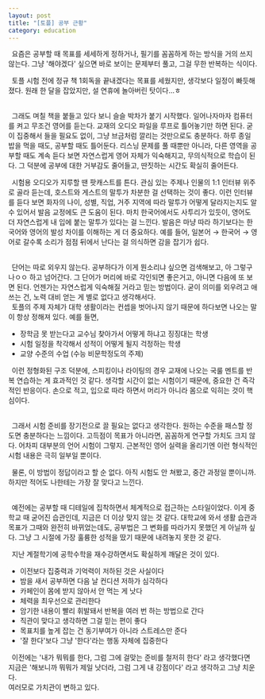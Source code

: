 ```yaml
---
layout: post
title: "[토플] 공부 근황"
category: education
---
```

&ensp;요즘은 공부할 때 목표를 세세하게 정하거나, 필기를 꼼꼼하게 하는 방식을 거의 쓰지 않는다.
그냥 '해야겠다' 싶으면 바로 보이는 문제부터 풀고, 그걸 무한 반복하는 식이다.

&ensp;토플 시험 전에 정규 책 1회독을 끝내겠다는 목표를 세웠지만, 생각보다 일정이 빠듯해졌다.
원래 한 달을 잡았지만, 설 연휴에 놀아버린 탓이다…ㅎ

<br>
&ensp;그래도 며칠 책을 붙들고 있다 보니 슬슬 박차가 붙기 시작했다.
일어나자마자 컴퓨터를 켜고 무조건 영어를 듣는다.
교재의 오디오 파일을 루프로 틀어놓기만 하면 된다.
굳이 집중해서 들을 필요도 없이, 그냥 브금처럼 깔리는 것만으로도 충분하다.
하루 종일 밥을 먹을 때도, 공부할 때도 틀어둔다.
리스닝 문제를 풀 때뿐만 아니라, 다른 영역을 공부할 때도 계속 듣다 보면
자연스럽게 영어 자체가 익숙해지고, 무의식적으로 학습이 된다.
그 덕분에 공부에 대한 거부감도 줄어들고, 딴짓하는 시간도 확실히 줄어든다.

&ensp;시험용 오디오가 지루할 땐 팟캐스트를 튼다.
관심 있는 주제나 인물의 1:1 인터뷰 위주로 골라 듣는데,
호스트와 게스트의 말투가 차분한 걸 선택하는 것이 좋다.
이런 인터뷰를 듣다 보면 화자의 나이, 성별, 직업, 거주 지역에 따라 말투가 어떻게 달라지는지도 알 수 있어서
발음 교정에도 큰 도움이 된다.
마치 한국어에서도 사투리가 있듯이, 영어도 더 자연스럽게 내 입에 붙는 말투가 있다는 걸 느낀다.
발음은 마냥 따라 하기보다는 한국어와 영어의 발성 차이를 이해하는 게 더 중요하다.
예를 들어, 일본어 → 한국어 → 영어로 갈수록 소리가 점점 뒤에서 난다는 걸 의식하면 감을 잡기가 쉽다.

<br>
&ensp;단어는 따로 외우지 않는다.
공부하다가 이게 뭔소리냐 싶으면 검색해보고, 아 그렇구나ㅇㅇ 하고 넘어간다.
그 단어가 머리에 바로 각인되면 좋은거고, 아니면 다음에 또 보면 된다.
언젠가는 자연스럽게 익숙해질 거라고 믿는 방법이다.
굳이 의미를 외우려고 애쓰는 건, 노력 대비 얻는 게 별로 없다고 생각해서다.

<br>
&ensp;토플의 주제 자체가 대학 생활이라는 컨셉을 벗어나지 않기 때문에
하다보면 나오는 말이 항상 정해져 있다. 예를 들면,

- 장학금 못 받는다고 교수님 찾아가서 어떻게 하냐고 징징대는 학생
- 시험 일정을 착각해서 성적이 어떻게 될지 걱정하는 학생
- 교양 수준의 수업 (수능 비문학정도의 주제)

&ensp;이런 정형화된 구조 덕분에, 스피킹이나 라이팅의 경우
교재에 나오는 국룰 멘트를 반복 연습하는 게 효과적인 것 같다.
생각할 시간이 없는 시험이기 때문에, 중요한 건 즉각적인 반응이다.
손으로 적고, 입으로 따라 하면서 머리가 아니라 몸으로 익히는 것이 핵심이다.

<br>
&ensp;그래서 시험 준비를 장기전으로 끌 필요는 없다고 생각한다.
원하는 수준을 패스할 정도면 충분하다는 느낌이다.
고득점이 목표가 아니라면, 꼼꼼하게 연구할 가치도 크지 않다.
어차피 대부분의 언어 시험이 그렇지.
근본적인 영어 실력을 올리기엔 이런 형식적인 시험 내용은 극히 일부일 뿐이다.

&ensp;물론, 이 방법이 정답이라고 할 순 없다.
아직 시험도 안 쳐봤고, 중간 과정일 뿐이니까.
하지만 적어도 나한테는 가장 잘 맞다고 느낀다.

<br>
&ensp;예전에는 공부할 때 디테일에 집착하면서 체계적으로 접근하는 스타일이었다.
이게 중학교 때 굳어진 습관인데, 지금은 더 이상 맞지 않는 것 같다.
대학교에 와서 생활 습관과 목표가 그때와 완전히 바뀌었는데도,
공부법은 그 변화를 따라가지 못했던 게 아닐까 싶다.
그냥 그 시절에 가장 훌륭한 성적을 땄기 때문에 내려놓지 못한 것 같다.

&ensp;지난 계절학기에 공학수학을 재수강하면서도 확실하게 깨달은 것이 있다.
- 이전보다 집중력과 기억력이 저하된 것은 사실이다
- 밤을 새서 공부하면 다음 날 컨디션 저하가 심각하다
- 카페인이 몸에 받지 않아서 안 먹는 게 낫다
- 체력을 최우선으로 관리한다
- 암기한 내용이 빨리 휘발돼서 반복을 여러 번 하는 방법으로 간다
- 직관이 맞다고 생각하면 그걸 믿는 편이 좋다
- 목표치를 높게 잡는 건 동기부여가 아니라 스트레스만 준다
- '잘 한다'보다 그냥 '한다'라는 행동 자체에 집중한다

&ensp;이전에는 '내가 뭐뭐를 한다, 그럼 그에 걸맞는 준비를 철저히 한다' 라고 생각했다면\
지금은 '해보니까 뭐뭐가 제일 낫더라, 그럼 그게 내 강점이다' 라고 생각하고 그냥 치운다.\
여러모로 가치관이 변하고 있다.